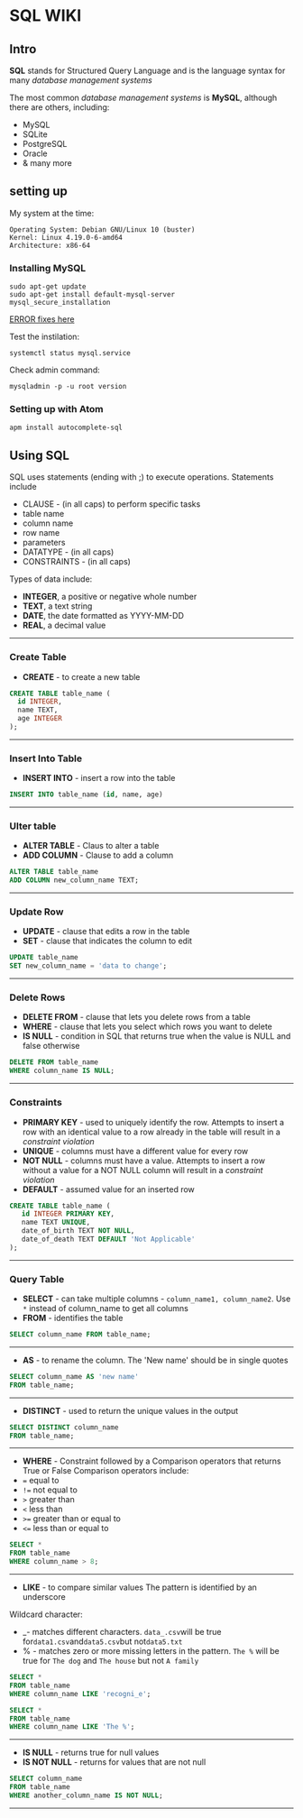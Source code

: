 # SQL WIKI

## Intro

**SQL** stands for Structured Query Language and is the language syntax for many _database management systems_

The most common _database management systems_ is **MySQL**, although there are others, including:

- MySQL
- SQLite
- PostgreSQL
- Oracle
- & many more

## setting up

My system at the time:

```
Operating System: Debian GNU/Linux 10 (buster)
Kernel: Linux 4.19.0-6-amd64
Architecture: x86-64
```

### Installing MySQL

```shell
sudo apt-get update
sudo apt-get install default-mysql-server
mysql_secure_installation
```

[ERROR fixes here](https://stackoverflow.com/questions/37879448/mysql-fails-on-mysql-error-1524-hy000-plugin-auth-socket-is-not-loaded?noredirect=1)

Test the instilation:

```shell
systemctl status mysql.service
```

Check admin command:

```shell
mysqladmin -p -u root version
```

### Setting up with Atom

```
apm install autocomplete-sql
```

## Using SQL

SQL uses statements (ending with ;) to execute operations. Statements include

- CLAUSE - (in all caps) to perform specific tasks
- table name
- column name
- row name
- parameters
- DATATYPE - (in all caps)
- CONSTRAINTS - (in all caps)

Types of data include:

- **INTEGER**, a positive or negative whole number
- **TEXT**, a text string
- **DATE**, the date formatted as YYYY-MM-DD
- **REAL**, a decimal value

--------------------------------------------------------------------------------

### Create Table

- **CREATE** - to create a new table

```sql
CREATE TABLE table_name (
  id INTEGER,
  name TEXT,
  age INTEGER
);
```

--------------------------------------------------------------------------------

### Insert Into Table

- **INSERT INTO** - insert a row into the table

```sql
INSERT INTO table_name (id, name, age)
```

--------------------------------------------------------------------------------

### Ulter table

- **ALTER TABLE** - Claus to alter a table
- **ADD COLUMN** - Clause to add a column

```sql
ALTER TABLE table_name
ADD COLUMN new_column_name TEXT;
```

--------------------------------------------------------------------------------

### Update Row

- **UPDATE** - clause that edits a row in the table
- **SET** - clause that indicates the column to edit

```sql
UPDATE table_name
SET new_column_name = 'data to change';
```

--------------------------------------------------------------------------------

### Delete Rows

- **DELETE FROM** - clause that lets you delete rows from a table
- **WHERE** - clause that lets you select which rows you want to delete
- **IS NULL** - condition in SQL that returns true when the value is NULL and false otherwise

```sql
DELETE FROM table_name
WHERE column_name IS NULL;
```

--------------------------------------------------------------------------------

### Constraints

- **PRIMARY KEY** - used to uniquely identify the row. Attempts to insert a row with an identical value to a row already in the table will result in a _constraint violation_
- **UNIQUE** - columns must have a different value for every row
- **NOT NULL** - columns must have a value. Attempts to insert a row without a value for a NOT NULL column will result in a _constraint violation_
- **DEFAULT** - assumed value for an inserted row

```sql
CREATE TABLE table_name (
   id INTEGER PRIMARY KEY,
   name TEXT UNIQUE,
   date_of_birth TEXT NOT NULL,
   date_of_death TEXT DEFAULT 'Not Applicable'
);
```

--------------------------------------------------------------------------------

### Query Table

- **SELECT** - can take multiple columns - `column_name1, column_name2`. Use `*` instead of column_name to get all columns
- **FROM** - identifies the table

```sql
SELECT column_name FROM table_name;
```

--------------------------------------------------------------------------------

- **AS** - to rename the column. The 'New name' should be in single quotes

```sql
SELECT column_name AS 'new name'
FROM table_name;
```

--------------------------------------------------------------------------------

- **DISTINCT** - used to return the unique values in the output

```sql
SELECT DISTINCT column_name
FROM table_name;
```

--------------------------------------------------------------------------------

- **WHERE** - Constraint followed by a Comparison operators that returns True or False Comparison operators include:
- `=` equal to
- `!=` not equal to
- `>` greater than
- `<` less than
- `>=` greater than or equal to
- `<=` less than or equal to

```sql
SELECT *
FROM table_name
WHERE column_name > 8;
```

--------------------------------------------------------------------------------

- **LIKE** - to compare similar values The pattern is identified by an underscore

Wildcard character:

- _- matches different characters. `data_.csv`will be true for`data1.csv`and`data5.csv`but not`data5.txt`
- % - matches zero or more missing letters in the pattern. `The %` will be true for `The dog` and `The house` but not `A family`

```sql
SELECT *
FROM table_name
WHERE column_name LIKE 'recogni_e';

SELECT *
FROM table_name
WHERE column_name LIKE 'The %';
```

--------------------------------------------------------------------------------

- **IS NULL** - returns true for null values
- **IS NOT NULL** - returns for values that are not null

```sql
SELECT column_name
FROM table_name
WHERE another_column_name IS NOT NULL;
```

--------------------------------------------------------------------------------
